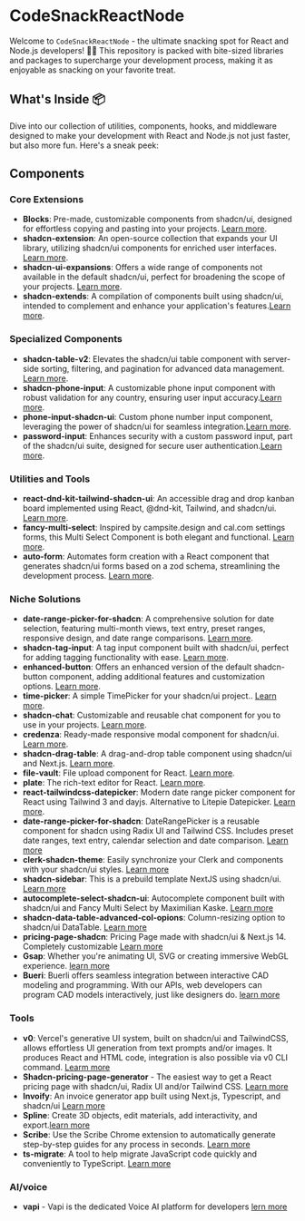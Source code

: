 # CodeSnackReactNode

Welcome to `CodeSnackReactNode` - the ultimate snacking spot for React and Node.js developers! 🚀🍪 This repository is packed with bite-sized libraries and packages to supercharge your development process, making it as enjoyable as snacking on your favorite treat.

## What's Inside 📦

Dive into our collection of utilities, components, hooks, and middleware designed to make your development with React and Node.js not just faster, but also more fun. Here's a sneak peek:

## Components

### Core Extensions
- **Blocks**: Pre-made, customizable components from shadcn/ui, designed for effortless copying and pasting into your projects. [Learn more](https://ui.shadcn.com/blocks).
- **shadcn-extension**: An open-source collection that expands your UI library, utilizing shadcn/ui components for enriched user interfaces. [Learn more](https://github.com/BelkacemYerfa/shadcn-extension).
- **shadcn-ui-expansions**: Offers a wide range of components not available in the default shadcn/ui, perfect for broadening the scope of your projects. [Learn more](https://github.com/hsuanyi-chou/shadcn-ui-expansions).
- **shadcn-extends**: A compilation of components built using shadcn/ui, intended to complement and enhance your application's features.[Learn more](https://github.com/lucioew28/extends).

### Specialized Components
- **shadcn-table-v2**: Elevates the shadcn/ui table component with server-side sorting, filtering, and pagination for advanced data management. [Learn more](https://github.com/sadmann7/shadcn-table).   
- **shadcn-phone-input**: A customizable phone input component with robust validation for any country, ensuring user input accuracy.[Learn more](https://github.com/omeralpi/shadcn-phone-input).
- **phone-input-shadcn-ui**: Custom phone number input component, leveraging the power of shadcn/ui for seamless integration.[Learn more](https://github.com/lucioew28/extends).
- **password-input**: Enhances security with a custom password input, part of the shadcn/ui suite, designed for secure user authentication.[Learn more](https://gist.github.com/mjbalcueva/b21f39a8787e558d4c536bf68e267398).

### Utilities and Tools
- **react-dnd-kit-tailwind-shadcn-ui**: An accessible drag and drop kanban board implemented using React, @dnd-kit, Tailwind, and shadcn/ui. [Learn more](https://github.com/Georgegriff/react-dnd-kit-tailwind-shadcn-ui). 
- **fancy-multi-select**: Inspired by campsite.design and cal.com settings forms, this Multi Select Component is both elegant and functional. [Learn more](https://craft.mxkaske.dev/post/fancy-multi-select). 
- **auto-form**: Automates form creation with a React component that generates shadcn/ui forms based on a zod schema, streamlining the development process. [Learn more](https://github.com/vantezzen/auto-form). 

### Niche Solutions
- **date-range-picker-for-shadcn**: A comprehensive solution for date selection, featuring multi-month views, text entry, preset ranges, responsive design, and date range comparisons. [Learn more](https://github.com/johnpolacek/date-range-picker-for-shadcn). 
- **shadcn-tag-input**: A tag input component built with shadcn/ui, perfect for adding tagging functionality with ease. [Learn more](https://github.com/JaleelB/shadcn-tag-input). 
- **enhanced-button**: Offers an enhanced version of the default shadcn-button component, adding additional features and customization options. [Learn more](https://github.com/jakobhoeg/enhanced-button).
- **time-picker**: A simple TimePicker for your shadcn/ui project.. [Learn more](https://github.com/openstatusHQ/time-picker).
- **shadcn-chat**: Customizable and reusable chat component for you to use in your projects. [Learn more](https://github.com/jakobhoeg/shadcn-chat).
- **credenza**: Ready-made responsive modal component for shadcn/ui. [Learn more](https://credenza.rdev.pro/).
- **shadcn-drag-table**: A drag-and-drop table component using shadcn/ui and Next.js. [Learn more](https://github.com/zenoncao/shadcn-drag-table). 
- **file-vault**: File upload component for React. [Learn more](https://github.com/ManishBisht777/file-vault). 
- **plate**: The rich-text editor for React. [Learn more](https://github.com/udecode/plate).
- **react-tailwindcss-datepicker**: Modern date range picker component for React using Tailwind 3 and dayjs. Alternative to Litepie Datepicker. [Learn more](https://github.com/onesine/react-tailwindcss-datepicker).
- **date-range-picker-for-shadcn**: DateRangePicker is a reusable component for shadcn using Radix UI and Tailwind CSS. Includes preset date ranges, text entry, calendar selection and date comparison. [Learn more](https://github.com/johnpolacek/date-range-picker-for-shadcn)
- **clerk-shadcn-theme**: Easily synchronize your Clerk <SignIn /> and <SignUp /> components with your shadcn/ui styles. [Learn more](https://github.com/stormynight9/clerk-shadcn-theme)
- **shadcn-sidebar**: This is a prebuild template NextJS using shadcn/ui. [Learn more](https://github.com/Yudian00/shadcn-sidebar)
- **autocomplete-select-shadcn-ui**: Autocomplete component built with shadcn/ui and Fancy Multi Select by Maximilian Kaske. [Learn more](https://www.armand-salle.fr/post/autocomplete-select-shadcn-ui)
- **shadcn-data-table-advanced-col-opions**: Column-resizing option to shadcn/ui DataTable. [Learn more](https://github.com/danielagg/shadcn-data-table-advanced-col-opions)
- **pricing-page-shadcn**: Pricing Page made with shadcn/ui & Next.js 14. Completely customizable [Learn more](https://github.com/m4nute/pricing-page-shadcn)
- **Gsap**: Whether you're animating Ul, SVG or creating immersive WebGL
experience. [learn more](https://gsap.com/)
- **Bueri**: Buerli offers seamless integration between interactive CAD modeling and programming. With our APIs, web developers can program CAD models interactively, just like designers do. [learn more](
https://buerli.io)

### Tools
- **v0**: Vercel's generative UI system, built on shadcn/ui and TailwindCSS, allows effortless UI generation from text prompts and/or images. It produces React and HTML code, integration is also possible via v0 CLI command. [Learm more](https://v0.dev/)
- **Shadcn-pricing-page-generator** - The easiest way to get a React pricing page with shadcn/ui, Radix UI and/or Tailwind CSS. [Learn more](https://shipixen.com/shadcn-pricing-page)
- **Invoify**: An invoice generator app built using Next.js, Typescript, and shadcn/ui [Learn more](https://github.com/aliabb01/invoify)
- **Spline**: Create 3D objects, edit materials, add interactivity, and export.[learn more](https://spline.design/)
- **Scribe**: Use the Scribe Chrome extension to automatically generate step-by-step guides for any process in seconds. [Learn more](https://get.scribehow.com/install-extension/)
- **ts-migrate**: A tool to help migrate JavaScript code quickly and conveniently to TypeScript. [Learn more](https://github.com/airbnb/ts-migrate)


### AI/voice

- **vapi** - Vapi is the dedicated Voice AI platform for developers [lern more](https://vapi.ai/)






